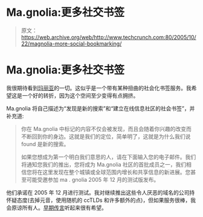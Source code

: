 # Ma.gnolia:更多社交书签

> 原文：<https://web.archive.org/web/http://www.techcrunch.com:80/2005/10/22/magnolia-more-social-bookmarking/>

# Ma.gnolia:更多社交书签

我很期待看到[玛丽亚](https://web.archive.org/web/20201024165534/http://ma.gnolia.com/)的一切。这似乎是一个带有某种扭曲的社会化书签服务。我希望这是一个好的转折，因为这个空间至少变得有点拥挤。

Ma.gnolia 将自己描述为“发现是新的搜索”和“建立在线信息社区的社会书签”，并补充道:

> 你在 Ma.gnolia 中标记的内容不仅会被发现，而且会随着你兴趣的改变而不断回到你的身边。这就是我们的定位，简单明了，这就是为什么我们说 found 是新的搜索。
> 
> 如果您想成为第一个明白我们意思的人，请在下面输入您的电子邮件。我们将通知您我们的推出，您将成为 Ma.gnolia 社区的首批成员之一，我们相信您将在这里发现在整个城镇或全球范围内增长和共享信息的新进展。您甚至可能受邀参加 ma . gnolia 2005 年 12 月的测试版发布。

他们承诺在 2005 年 12 月进行测试。我对继续推出这些令人厌恶的域名的公司持怀疑态度(去掉元音，使用随机的 ccTLDs 和许多额外的点)，但如果服务很棒，我会原谅所有人。[早期传言](https://web.archive.org/web/20201024165534/http://www.zeldman.com/daily/1005g.shtml)听起来很有希望。